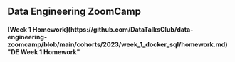 <h2>Data Engineering ZoomCamp</h2>
<h4>[Week 1 Homework](https://github.com/DataTalksClub/data-engineering-zoomcamp/blob/main/cohorts/2023/week_1_docker_sql/homework.md) "DE Week 1 Homework"</h4>


